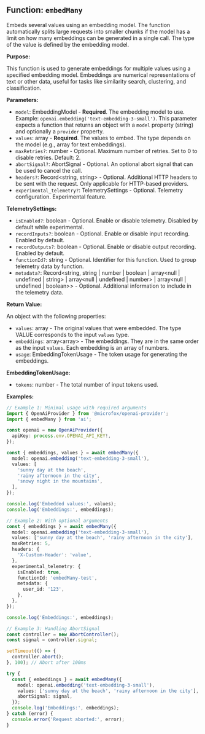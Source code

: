 ## Function: `embedMany`

Embeds several values using an embedding model. The function automatically splits large requests into smaller chunks if the model has a limit on how many embeddings can be generated in a single call. The type of the value is defined by the embedding model.

**Purpose:**

This function is used to generate embeddings for multiple values using a specified embedding model. Embeddings are numerical representations of text or other data, useful for tasks like similarity search, clustering, and classification.

**Parameters:**

- `model`: EmbeddingModel - **Required**. The embedding model to use. Example: `openai.embedding('text-embedding-3-small')`. This parameter expects a function that returns an object with a `model` property (string) and optionally a `provider` property.
- `values`: array<VALUE> - **Required**. The values to embed. The type depends on the model (e.g., array<string> for text embeddings).
- `maxRetries?`: number - Optional. Maximum number of retries. Set to 0 to disable retries. Default: 2.
- `abortSignal?`: AbortSignal - Optional. An optional abort signal that can be used to cancel the call.
- `headers?`: Record<string, string> - Optional. Additional HTTP headers to be sent with the request. Only applicable for HTTP-based providers.
- `experimental_telemetry?`: TelemetrySettings - Optional. Telemetry configuration. Experimental feature.

**TelemetrySettings:**

- `isEnabled?`: boolean - Optional. Enable or disable telemetry. Disabled by default while experimental.
- `recordInputs?`: boolean - Optional. Enable or disable input recording. Enabled by default.
- `recordOutputs?`: boolean - Optional. Enable or disable output recording. Enabled by default.
- `functionId?`: string - Optional. Identifier for this function. Used to group telemetry data by function.
- `metadata?`: Record<string, string | number | boolean | array<null | undefined | string> | array<null | undefined | number> | array<null | undefined | boolean>> - Optional. Additional information to include in the telemetry data.

**Return Value:**

An object with the following properties:

- `values`: array<VALUE> - The original values that were embedded. The type VALUE corresponds to the input `values` type.
- `embeddings`: array<array<number>> - The embeddings. They are in the same order as the input `values`. Each embedding is an array of numbers.
- `usage`: EmbeddingTokenUsage - The token usage for generating the embeddings.

**EmbeddingTokenUsage:**

- `tokens`: number - The total number of input tokens used.

**Examples:**

```typescript
// Example 1: Minimal usage with required arguments
import { OpenAiProvider } from '@microfox/openai-provider';
import { embedMany } from 'ai';

const openai = new OpenAiProvider({
  apiKey: process.env.OPENAI_API_KEY!,
});

const { embeddings, values } = await embedMany({
  model: openai.embedding('text-embedding-3-small'),
  values: [
    'sunny day at the beach',
    'rainy afternoon in the city',
    'snowy night in the mountains',
  ],
});

console.log('Embedded values:', values);
console.log('Embeddings:', embeddings);

// Example 2: With optional arguments
const { embeddings } = await embedMany({
  model: openai.embedding('text-embedding-3-small'),
  values: ['sunny day at the beach', 'rainy afternoon in the city'],
  maxRetries: 5,
  headers: {
    'X-Custom-Header': 'value',
  },
  experimental_telemetry: {
    isEnabled: true,
    functionId: 'embedMany-test',
    metadata: {
      user_id: '123',
    },
  },
});

console.log('Embeddings:', embeddings);

// Example 3: Handling AbortSignal
const controller = new AbortController();
const signal = controller.signal;

setTimeout(() => {
  controller.abort();
}, 100); // Abort after 100ms

try {
  const { embeddings } = await embedMany({
    model: openai.embedding('text-embedding-3-small'),
    values: ['sunny day at the beach', 'rainy afternoon in the city'],
    abortSignal: signal,
  });
  console.log('Embeddings:', embeddings);
} catch (error) {
  console.error('Request aborted:', error);
}
```
